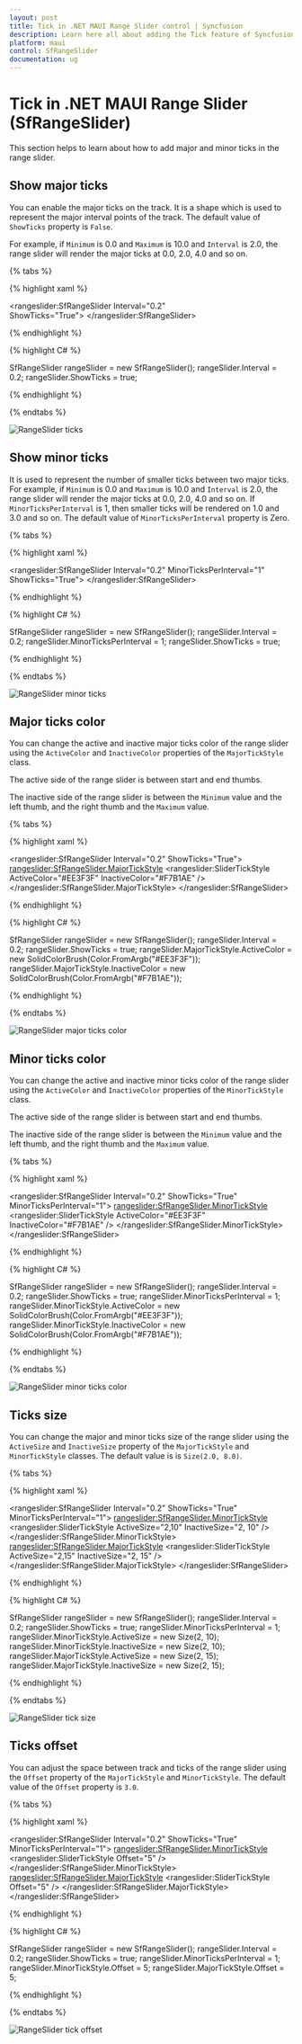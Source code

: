 ```yaml
---
layout: post
title: Tick in .NET MAUI Range Slider control | Syncfusion 
description: Learn here all about adding the Tick feature of Syncfusion .NET MAUI Range Slider (SfRangeSlider) control and more.
platform: maui
control: SfRangeSlider
documentation: ug
---
```


# Tick in .NET MAUI Range Slider (SfRangeSlider)

This section helps to learn about how to add major and minor ticks in the range slider.

## Show major ticks

You can enable the major ticks on the track. It is a shape which is used to represent the major interval points of the track. The default value of `ShowTicks` property is `False`.

For example, if `Minimum` is 0.0 and `Maximum` is 10.0 and `Interval` is 2.0, the range slider will render the major ticks at 0.0, 2.0, 4.0 and so on.

{% tabs %}

{% highlight xaml %}

<rangeslider:SfRangeSlider Interval="0.2"  
                           ShowTicks="True">
</rangeslider:SfRangeSlider>

{% endhighlight %}

{% highlight C# %}

SfRangeSlider rangeSlider = new SfRangeSlider();
rangeSlider.Interval = 0.2;
rangeSlider.ShowTicks = true;

{% endhighlight %}

{% endtabs %}

![RangeSlider ticks](images/ticks/show-ticks.png)

## Show minor ticks

It is used to represent the number of smaller ticks between two major ticks. For example, if `Minimum` is 0.0 and `Maximum` is 10.0 and `Interval` is 2.0, the range slider will render the major ticks at 0.0, 2.0, 4.0 and so on. If `MinorTicksPerInterval` is 1, then smaller ticks will be rendered on 1.0 and 3.0 and so on. The default value of `MinorTicksPerInterval` property is Zero.

{% tabs %}

{% highlight xaml %}

<rangeslider:SfRangeSlider Interval="0.2" 
                           MinorTicksPerInterval="1" 
                           ShowTicks="True">
</rangeslider:SfRangeSlider>

{% endhighlight %}

{% highlight C# %}

SfRangeSlider rangeSlider = new SfRangeSlider();
rangeSlider.Interval = 0.2;
rangeSlider.MinorTicksPerInterval = 1;
rangeSlider.ShowTicks = true;

{% endhighlight %}

{% endtabs %}

![RangeSlider minor ticks](images/ticks/show-minor-ticks.png)

## Major ticks color

You can change the active and inactive major ticks color of the range slider using the `ActiveColor` and `InactiveColor` properties of the `MajorTickStyle` class.

The active side of the range slider is between start and end thumbs.

The inactive side of the range slider is between the `Minimum` value and the left thumb, and the right thumb and the `Maximum` value.

{% tabs %}

{% highlight xaml %}

<rangeslider:SfRangeSlider Interval="0.2" 
                          ShowTicks="True">
    <rangeslider:SfRangeSlider.MajorTickStyle>
         <rangeslider:SliderTickStyle ActiveColor="#EE3F3F" 
                                     InactiveColor="#F7B1AE" />
    </rangeslider:SfRangeSlider.MajorTickStyle>
</rangeslider:SfRangeSlider>

{% endhighlight %}

{% highlight C# %}

SfRangeSlider rangeSlider = new SfRangeSlider();
rangeSlider.Interval = 0.2;
rangeSlider.ShowTicks = true;
rangeSlider.MajorTickStyle.ActiveColor = new SolidColorBrush(Color.FromArgb("#EE3F3F"));
rangeSlider.MajorTickStyle.InactiveColor = new SolidColorBrush(Color.FromArgb("#F7B1AE"));

{% endhighlight %}

{% endtabs %}

![RangeSlider major ticks color](images/ticks/major-ticks-color.png)

## Minor ticks color

You can change the active and inactive minor ticks color of the range slider using the `ActiveColor` and `InactiveColor` properties of the `MinorTickStyle` class.

The active side of the range slider is between start and end thumbs.

The inactive side of the range slider is between the `Minimum` value and the left thumb, and the right thumb and the `Maximum` value.

{% tabs %}

{% highlight xaml %}

<rangeslider:SfRangeSlider Interval="0.2" 
                           ShowTicks="True" 
                           MinorTicksPerInterval="1">
    <rangeslider:SfRangeSlider.MinorTickStyle>
         <rangeslider:SliderTickStyle ActiveColor="#EE3F3F" 
                                  InactiveColor="#F7B1AE" />
     </rangeslider:SfRangeSlider.MinorTickStyle>
</rangeslider:SfRangeSlider>

{% endhighlight %}

{% highlight C# %}

SfRangeSlider rangeSlider = new SfRangeSlider();
rangeSlider.Interval = 0.2;
rangeSlider.ShowTicks = true;
rangeSlider.MinorTicksPerInterval = 1;
rangeSlider.MinorTickStyle.ActiveColor = new SolidColorBrush(Color.FromArgb("#EE3F3F"));
rangeSlider.MinorTickStyle.InactiveColor = new SolidColorBrush(Color.FromArgb("#F7B1AE"));

{% endhighlight %}

{% endtabs %}

![RangeSlider minor ticks color](images/ticks/minor-ticks-color.png)

## Ticks size

You can change the major and minor ticks size of the range slider using the `ActiveSize` and `InactiveSize` property of the `MajorTickStyle` and `MinorTickStyle` classes. The default value is is `Size(2.0, 8.0)`.

{% tabs %}

{% highlight xaml %}

<rangeslider:SfRangeSlider Interval="0.2" 
                           ShowTicks="True" 
                           MinorTicksPerInterval="1">
    <rangeslider:SfRangeSlider.MinorTickStyle>
       <rangeslider:SliderTickStyle ActiveSize="2,10" InactiveSize="2, 10" />
    </rangeslider:SfRangeSlider.MinorTickStyle>
    <rangeslider:SfRangeSlider.MajorTickStyle>
        <rangeslider:SliderTickStyle ActiveSize="2,15" InactiveSize="2, 15" />
    </rangeslider:SfRangeSlider.MajorTickStyle>
</rangeslider:SfRangeSlider>

{% endhighlight %}

{% highlight C# %}

SfRangeSlider rangeSlider = new SfRangeSlider();
rangeSlider.Interval = 0.2;
rangeSlider.ShowTicks = true;
rangeSlider.MinorTicksPerInterval = 1;
rangeSlider.MinorTickStyle.ActiveSize = new Size(2, 10);
rangeSlider.MinorTickStyle.InactiveSize = new Size(2, 10);
rangeSlider.MajorTickStyle.ActiveSize = new Size(2, 15);
rangeSlider.MajorTickStyle.InactiveSize = new Size(2, 15);

{% endhighlight %}

{% endtabs %}

![RangeSlider tick size](images/ticks/tick-size.png)

## Ticks offset

You can adjust the space between track and ticks of the range slider using the `Offset` property of the `MajorTickStyle` and `MinorTickStyle`. The default value of the `Offset` property is `3.0`.

{% tabs %}

{% highlight xaml %}

<rangeslider:SfRangeSlider Interval="0.2" ShowTicks="True" MinorTicksPerInterval="1">
   <rangeslider:SfRangeSlider.MinorTickStyle>
       <rangeslider:SliderTickStyle Offset="5" />
    </rangeslider:SfRangeSlider.MinorTickStyle>
    <rangeslider:SfRangeSlider.MajorTickStyle>
       <rangeslider:SliderTickStyle Offset="5" />
    </rangeslider:SfRangeSlider.MajorTickStyle>
</rangeslider:SfRangeSlider>

{% endhighlight %}

{% highlight C# %}

SfRangeSlider rangeSlider = new SfRangeSlider();
rangeSlider.Interval = 0.2;
rangeSlider.ShowTicks = true;
rangeSlider.MinorTicksPerInterval = 1;
rangeSlider.MinorTickStyle.Offset = 5;
rangeSlider.MajorTickStyle.Offset = 5;

{% endhighlight %}

{% endtabs %}

![RangeSlider tick offset](images/ticks/tick-offset.png)

